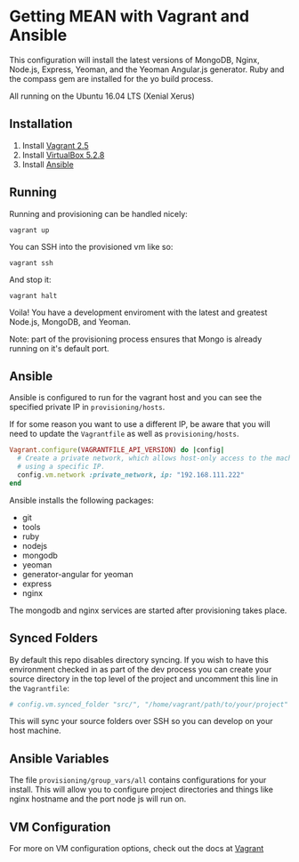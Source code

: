 Getting MEAN with Vagrant and Ansible
=====================================

This configuration will install the latest versions of MongoDB, Nginx, Node.js, Express, Yeoman, and the Yeoman Angular.js generator. Ruby and the compass gem are installed for the yo build process.

All running on the Ubuntu 16.04 LTS (Xenial Xerus)

Installation
------------
1. Install [Vagrant 2.5](http://downloads.vagrantup.com/)
2. Install [VirtualBox 5.2.8](https://www.virtualbox.org/wiki/Downloads)
3. Install [Ansible](https://www.ansible.com/)

Running
-------
Running and provisioning can be handled nicely:

```
vagrant up
```

You can SSH into the provisioned vm like so:

```
vagrant ssh
```

And stop it:

```
vagrant halt
```

Voila! You have a development enviroment with the latest and greatest Node.js, MongoDB, and Yeoman.

Note: part of the provisioning process ensures that Mongo is already running on it's default port.

Ansible
-------
Ansible is configured to run for the vagrant host and you can see the specified private IP in `provisioning/hosts`.

If for some reason you want to use a different IP, be aware that you will need to update the `Vagrantfile` as well as `provisioning/hosts`.

```ruby
Vagrant.configure(VAGRANTFILE_API_VERSION) do |config|
  # Create a private network, which allows host-only access to the machine
  # using a specific IP.
  config.vm.network :private_network, ip: "192.168.111.222"
end
```

Ansible installs the following packages:
* git
* tools
* ruby
* nodejs
* mongodb
* yeoman
* generator-angular for yeoman
* express
* nginx

The mongodb and nginx services are started after provisioning takes place.

Synced Folders
--------------
By default this repo disables directory syncing. If you wish to have this environment checked in as part of the dev process you can create your source directory in the top level of the project and uncomment this line in the `Vagrantfile`:

```ruby
# config.vm.synced_folder "src/", "/home/vagrant/path/to/your/project"
```

This will sync your source folders over SSH so you can develop on your host machine.

Ansible Variables
-----------------
The file `provisioning/group_vars/all` contains configurations for your install. This will allow you to configure project directories and things like nginx hostname and the port node js will run on.

VM Configuration
----------------
For more on VM configuration options, check out the docs at [Vagrant](http://docs.vagrantup.com/v2/virtualbox/configuration.html)

